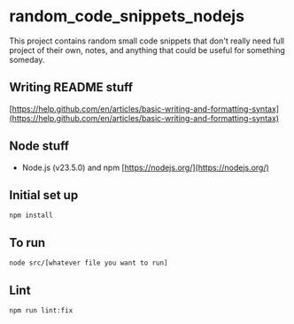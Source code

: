 # random_code_snippets_nodejs

This project contains random small code snippets that don't really need full
project of their own, notes, and anything that could be useful for something someday.

## Writing README stuff

[https://help.github.com/en/articles/basic-writing-and-formatting-syntax](https://help.github.com/en/articles/basic-writing-and-formatting-syntax)

## Node stuff

- Node.js (v23.5.0) and npm [https://nodejs.org/](https://nodejs.org/)

## Initial set up

```
npm install
```

## To run

```
node src/[whatever file you want to run]
```

## Lint

```
npm run lint:fix
```
